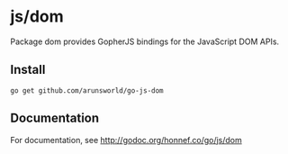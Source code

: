 # js/dom

Package dom provides GopherJS bindings for the JavaScript DOM APIs.

## Install

    go get github.com/arunsworld/go-js-dom

## Documentation

For documentation, see http://godoc.org/honnef.co/go/js/dom
